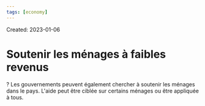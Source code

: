 ```yaml
---
tags: [economy]
---
```

Created: 2023-01-06

# Soutenir les ménages à faibles revenus
?
Les gouvernements peuvent également chercher à soutenir les ménages dans le pays. L'aide peut être ciblée sur certains ménages ou être appliquée à tous.
<!--SR:!2024-07-31,199,230-->